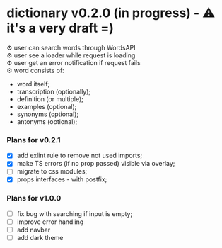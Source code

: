 # dictionary v0.2.0 (in progress) - ⚠️ it's a very draft =)

⚙️ user can search words through WordsAPI <br/>
⚙️ user see a loader while request is loading <br/>
⚙️ user get an error notification if request fails <br/>
⚙️ word consists of:

* word itself;
* transcription (optionally);
* definition (or multiple);
* examples (optional);
* synonyms (optional);
* antonyms (optional);

### Plans for v0.2.1
- [x] add exlint rule to remove not used imports;
- [x] make TS errors (if no prop passed) visible via overlay;
- [ ] migrate to css modules;
- [x] props interfaces - with postfix;

### Plans for v1.0.0
- [ ] fix bug with searching if input is empty;
- [ ] improve error handling
- [ ] add navbar
- [ ] add dark theme
